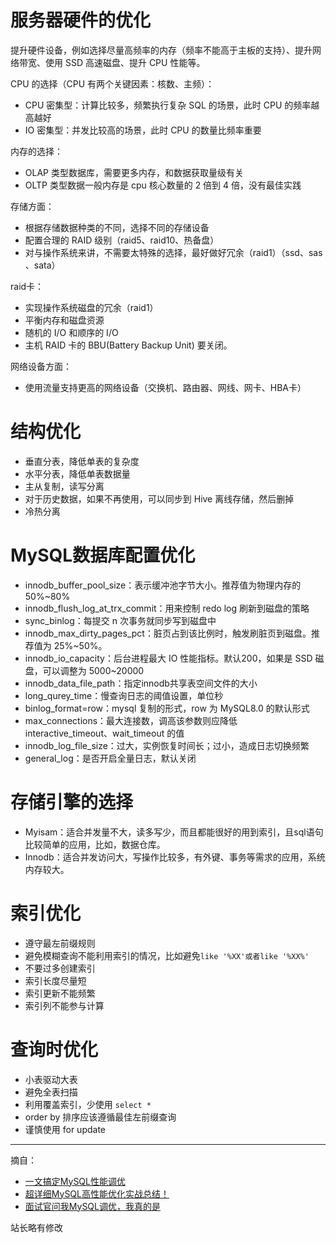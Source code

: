# 服务器硬件的优化

提升硬件设备，例如选择尽量高频率的内存（频率不能高于主板的支持）、提升网络带宽、使用 SSD 高速磁盘、提升 CPU 性能等。

CPU 的选择（CPU 有两个关键因素：核数、主频）：
+ CPU 密集型：计算比较多，频繁执行复杂 SQL 的场景，此时 CPU 的频率越高越好
+ IO 密集型：并发比较高的场景，此时 CPU 的数量比频率重要

内存的选择：
+ OLAP 类型数据库，需要更多内存，和数据获取量级有关
+ OLTP 类型数据一般内存是 cpu 核心数量的 2 倍到 4 倍，没有最佳实践

存储方面：
+ 根据存储数据种类的不同，选择不同的存储设备
+ 配置合理的 RAID 级别（raid5、raid10、热备盘）
+ 对与操作系统来讲，不需要太特殊的选择，最好做好冗余（raid1）（ssd、sas 、sata）

raid卡：
+ 实现操作系统磁盘的冗余（raid1）
+ 平衡内存和磁盘资源
+ 随机的 I/O 和顺序的 I/O
+ 主机 RAID 卡的 BBU(Battery Backup Unit) 要关闭。

网络设备方面：
+ 使用流量支持更高的网络设备（交换机、路由器、网线、网卡、HBA卡）

# 结构优化

+ 垂直分表，降低单表的复杂度
+ 水平分表，降低单表数据量
+ 主从复制，读写分离
+ 对于历史数据，如果不再使用，可以同步到 Hive 离线存储，然后删掉
+ 冷热分离

# MySQL数据库配置优化

+ innodb_buffer_pool_size：表示缓冲池字节大小。推荐值为物理内存的 50%~80%
+ innodb_flush_log_at_trx_commit：用来控制 redo log 刷新到磁盘的策略
+ sync_binlog：每提交 n 次事务就同步写到磁盘中
+ innodb_max_dirty_pages_pct：脏页占到该比例时，触发刷脏页到磁盘。推荐值为 25%~50%。
+ innodb_io_capacity：后台进程最大 IO 性能指标。默认200，如果是 SSD 磁盘，可以调整为 5000~20000
+ innodb_data_file_path：指定innodb共享表空间文件的大小
+ long_qurey_time：慢查询日志的阈值设置，单位秒
+ binlog_format=row：mysql 复制的形式，row 为 MySQL8.0 的默认形式
+ max_connections：最大连接数，调高该参数则应降低 interactive_timeout、wait_timeout 的值
+ innodb_log_file_size：过大，实例恢复时间长；过小，造成日志切换频繁
+ general_log：是否开启全量日志，默认关闭

# 存储引擎的选择

+ Myisam：适合并发量不大，读多写少，而且都能很好的用到索引，且sql语句比较简单的应用，比如，数据仓库。
+ Innodb：适合并发访问大，写操作比较多，有外键、事务等需求的应用，系统内存较大。

# 索引优化

+ 遵守最左前缀规则
+ 避免模糊查询不能利用索引的情况，比如避免`like '%XX'或者like '%XX%'`
+ 不要过多创建索引
+ 索引长度尽量短
+ 索引更新不能频繁
+ 索引列不能参与计算

# 查询时优化

+ 小表驱动大表
+ 避免全表扫描
+ 利用覆盖索引，少使用 `select *`
+ order by 排序应该遵循最佳左前缀查询
+ 谨慎使用 for update

------
摘自：
+ [一文搞定MySQL性能调优](https://cloud.tencent.com/developer/article/1807455)
+ [超详细MySQL高性能优化实战总结！](https://zhuanlan.zhihu.com/p/46647057)
+ [面试官问我MySQL调优，我真的是](https://www.cnblogs.com/Java3y/p/15396099.html)

站长略有修改